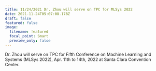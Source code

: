 ```yaml
---
title: 11/24/2021 Dr. Zhou will serve on TPC for MLSys 2022
date: 2021-11-24T05:07:08.178Z
draft: false
featured: false
image:
  filename: featured
  focal_point: Smart
  preview_only: false
---
```

Dr. Zhou will serve on TPC for Fifth Conference on Machine Learning and Systems (MLSys 2022), Apr. 11th to 14th, 2022 at Santa Clara Convention Center.